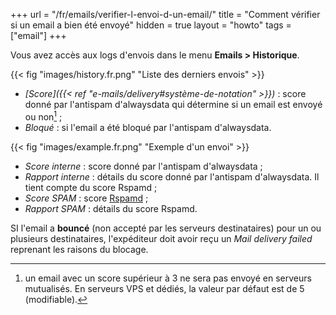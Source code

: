 +++
url = "/fr/emails/verifier-l-envoi-d-un-email/"
title = "Comment vérifier si un email a bien été envoyé"
hidden = true
layout = "howto"
tags = ["email"]
+++

Vous avez accès aux logs d'envois dans le menu **Emails > Historique**.

{{< fig "images/history.fr.png" "Liste des derniers envois" >}}

- *[Score]({{< ref "e-mails/delivery#système-de-notation" >}})* : score donné par l'antispam d'alwaysdata qui détermine si un email est envoyé ou non[^1] ;
- *Bloqué* : si l'email a été bloqué par l'antispam d'alwaysdata.

{{< fig "images/example.fr.png" "Exemple d'un envoi" >}}

- *Score interne* : score donné par l'antispam d'alwaysdata ;
- *Rapport interne* : détails du score donné par l'antispam d'alwaysdata. Il tient compte du score Rspamd ;
- *Score SPAM* : score [Rspamd](https://www.rspamd.com/) ;
- *Rapport SPAM* : détails du score Rspamd.

SI l'email a **bouncé** (non accepté par les serveurs destinataires) pour un ou plusieurs destinataires, l'expéditeur doit avoir reçu un *Mail delivery failed* reprenant les raisons du blocage.

[^1]: un email avec un score supérieur à 3 ne sera pas envoyé en serveurs mutualisés. En serveurs VPS et dédiés, la valeur par défaut est de 5 (modifiable).

